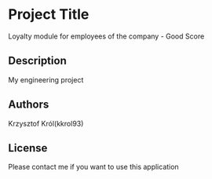 # Project Title

Loyalty module for employees of the company - Good Score

## Description

My engineering project

## Authors
Krzysztof Król(kkrol93) 

## License

Please contact me if you want to use this application

